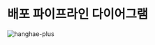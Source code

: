 # 배포 파이프라인 다이어그램

![hanghae-plus](https://github.com/user-attachments/assets/b12b3dfe-1c58-490d-9880-847002fc7a87)
